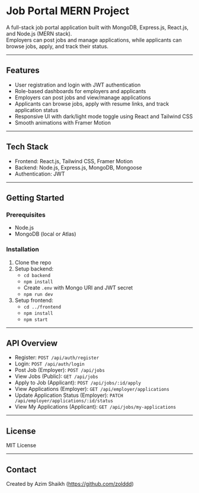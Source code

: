 # Job Portal MERN Project

A full-stack job portal application built with MongoDB, Express.js, React.js, and Node.js (MERN stack).  
Employers can post jobs and manage applications, while applicants can browse jobs, apply, and track their status.

---

## Features

- User registration and login with JWT authentication  
- Role-based dashboards for employers and applicants  
- Employers can post jobs and view/manage applications  
- Applicants can browse jobs, apply with resume links, and track application status  
- Responsive UI with dark/light mode toggle using React and Tailwind CSS  
- Smooth animations with Framer Motion  

---

## Tech Stack

- Frontend: React.js, Tailwind CSS, Framer Motion  
- Backend: Node.js, Express.js, MongoDB, Mongoose  
- Authentication: JWT  

---

## Getting Started

### Prerequisites

- Node.js  
- MongoDB (local or Atlas)  

### Installation

1. Clone the repo  
2. Setup backend:  
   - `cd backend`  
   - `npm install`  
   - Create `.env` with Mongo URI and JWT secret  
   - `npm run dev`  
3. Setup frontend:  
   - `cd ../frontend`  
   - `npm install`  
   - `npm start`  

---

## API Overview

- Register: `POST /api/auth/register`  
- Login: `POST /api/auth/login`  
- Post Job (Employer): `POST /api/jobs`  
- View Jobs (Public): `GET /api/jobs`  
- Apply to Job (Applicant): `POST /api/jobs/:id/apply`  
- View Applications (Employer): `GET /api/employer/applications`  
- Update Application Status (Employer): `PATCH /api/employer/applications/:id/status`  
- View My Applications (Applicant): `GET /api/jobs/my-applications`  

---

## License

MIT License

---

## Contact

Created by Azim Shaikh (https://github.com/zolddd)
